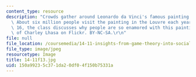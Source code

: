 ```yaml
---
content_type: resource
description: "Crowds gather around Leonardo da Vinci's famous painting Mona Lisa.\
  \ About six million people visit the painting in the Louvre each year. In lecture\
  \ 16, the class discusses why people are so enamored with this painting. Image courtesy\
  \ of Charley Lhasa on Flickr. BY-NC-SA.\r\n"
file: null
file_location: /coursemedia/14-11-insights-from-game-theory-into-social-behavior-fall-2013/150a99235c371da20df04f150b75331a_14-11f13.jpg
file_type: image/jpeg
resourcetype: Image
title: 14-11f13.jpg
uid: 150a9923-5c37-1da2-0df0-4f150b75331a
---
```

